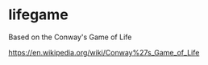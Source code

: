 # lifegame
Based on the Conway's Game of Life

https://en.wikipedia.org/wiki/Conway%27s_Game_of_Life
